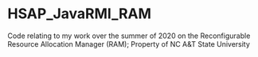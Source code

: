 # HSAP_JavaRMI_RAM
Code relating to my work over the summer of 2020 on the Reconfigurable Resource Allocation Manager (RAM); Property of NC A&amp;T State University
